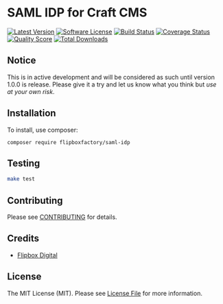 # SAML IDP for Craft CMS
[![Latest Version](https://img.shields.io/github/release/flipboxfactory/saml-idp.svg?style=flat-square)](https://github.com/flipboxfactory/saml-idp/releases)
[![Software License](https://img.shields.io/badge/license-MIT-brightgreen.svg?style=flat-square)](LICENSE.md)
[![Build Status](https://img.shields.io/travis/flipboxfactory/saml-idp/master.svg?style=flat-square)](https://travis-ci.com/flipboxfactory/saml-idp)
[![Coverage Status](https://img.shields.io/scrutinizer/coverage/g/flipboxfactory/saml-idp.svg?style=flat-square)](https://scrutinizer-ci.com/g/flipboxfactory/saml-idp/code-structure)
[![Quality Score](https://img.shields.io/scrutinizer/g/flipboxfactory/saml-idp.svg?style=flat-square)](https://scrutinizer-ci.com/g/flipboxfactory/saml-idp)
[![Total Downloads](https://img.shields.io/packagist/dt/flipboxfactory/saml-idp.svg?style=flat-square)](https://packagist.org/packages/flipboxfactory/saml-idp)

## Notice
This is in active development and will be considered as such until version 1.0.0 is release. Please give it a try and let us know what you think but _use at your own risk_.

## Installation

To install, use composer:

```
composer require flipboxfactory/saml-idp
```

## Testing

```bash
make test
```

## Contributing

Please see [CONTRIBUTING](https://github.com/flipboxfactory/saml-idp/blob/master/CONTRIBUTING.md) for details.


## Credits

- [Flipbox Digital](https://github.com/flipbox)

## License

The MIT License (MIT). Please see [License File](https://github.com/flipboxfactory/saml-idp/blob/master/LICENSE) for more information.
